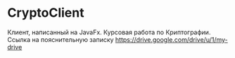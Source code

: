 # CryptoClient

Клиент, написанный на JavaFx. Курсовая работа по Криптографии. 
Ссылка на пояснительную записку https://drive.google.com/drive/u/1/my-drive

